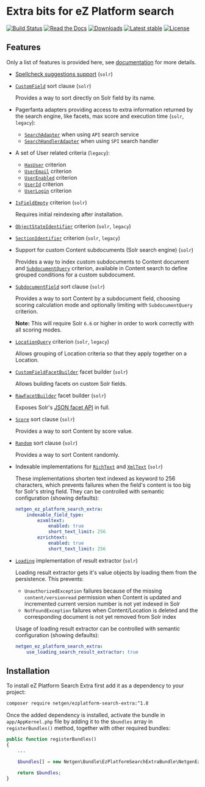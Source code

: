 # Extra bits for eZ Platform search

[![Build Status](https://img.shields.io/travis/netgen/ezplatform-search-extra.svg?style=flat-square)](https://travis-ci.com/netgen/ezplatform-search-extra)
[![Read the Docs](https://img.shields.io/readthedocs/pip.svg?style=flat-square)](https://netgen-ezplatform-search-extra.readthedocs.io/en/latest/index.html)
[![Downloads](https://img.shields.io/packagist/dt/netgen/ezplatform-search-extra.svg?style=flat-square)](https://packagist.org/packages/netgen/ezplatform-search-extra)
[![Latest stable](https://img.shields.io/github/release/netgen/ezplatform-search-extra.svg?style=flat-square)](https://packagist.org/packages/netgen/ezplatform-search-extra)
[![License](https://img.shields.io/github/license/netgen/ezplatform-search-extra.svg?style=flat-square)](https://packagist.org/packages/netgen/ezplatform-search-extra)

## Features

Only a list of features is provided here, see
[documentation](https://netgen-ezplatform-search-extra.readthedocs.io)
for more details.

- [Spellcheck suggestions support](https://docs.netgen.io/projects/search-extra/en/latest/reference/spellcheck_suggestions.html) (`solr`)

- [`CustomField`](https://github.com/netgen/ezplatform-search-extra/blob/master/lib/API/Values/Content/Query/SortClause/CustomField.php) sort clause (`solr`)

  Provides a way to sort directly on Solr field by its name.

- Pagerfanta adapters providing access to extra information returned by the search
  engine, like facets, max score and execution time (`solr`, `legacy`):

  - [`SearchAdapter`](https://github.com/netgen/ezplatform-search-extra/blob/master/lib/Core/Pagination/Pagerfanta/SearchAdapter.php) when using `API` search service
  - [`SearchHandlerAdapter`](https://github.com/netgen/ezplatform-search-extra/blob/master/lib/Core/Pagination/Pagerfanta/SearchHandlerAdapter.php) when using `SPI` search handler

- A set of User related criteria (`legacy`):

  - [`HasUser`](https://github.com/netgen/ezplatform-search-extra/blob/master/lib/API/Values/Content/Query/Criterion/HasUser.php) criterion
  - [`UserEmail`](https://github.com/netgen/ezplatform-search-extra/blob/master/lib/API/Values/Content/Query/Criterion/UserEmail.php) criterion
  - [`UserEnabled`](https://github.com/netgen/ezplatform-search-extra/blob/master/lib/API/Values/Content/Query/Criterion/UserEnabled.php) criterion
  - [`UserId`](https://github.com/netgen/ezplatform-search-extra/blob/master/lib/API/Values/Content/Query/Criterion/UserId.php) criterion
  - [`UserLogin`](https://github.com/netgen/ezplatform-search-extra/blob/master/lib/API/Values/Content/Query/Criterion/UserLogin.php) criterion

- [`IsFieldEmpty`](https://github.com/netgen/ezplatform-search-extra/blob/master/lib/API/Values/Content/Query/Criterion/IsFieldEmpty.php) criterion (`solr`)

  Requires initial reindexing after installation.

- [`ObjectStateIdentifier`](https://github.com/netgen/ezplatform-search-extra/blob/master/lib/API/Values/Content/Query/Criterion/ObjectStateIdentifier.php) criterion (`solr`, `legacy`)
- [`SectionIdentifier`](https://github.com/netgen/ezplatform-search-extra/blob/master/lib/API/Values/Content/Query/Criterion/SectionIdentifier.php) criterion (`solr`, `legacy`)
- Support for custom Content subdocuments (Solr search engine) (`solr`)

  Provides a way to index custom subdocuments to Content document and
  [`SubdocumentQuery`](https://github.com/netgen/ezplatform-search-extra/blob/master/lib/API/Values/Content/Query/Criterion/SubdocumentQuery.php)
  criterion, available in Content search to define grouped conditions for a custom subdocument.

- [`SubdocumentField`](https://github.com/netgen/ezplatform-search-extra/blob/master/lib/API/Values/Content/Query/SortClause/SubdocumentField.php) sort clause (`solr`)

  Provides a way to sort Content by a subdocument field, choosing scoring calculation mode and optionally limiting with `SubdocumentQuery` criterion.

  **Note:** This will require Solr `6.6` or higher in order to work correctly with all scoring modes.

- [`LocationQuery`](https://github.com/netgen/ezplatform-search-extra/blob/master/lib/API/Values/Content/Query/Criterion/LocationQuery.php) criterion (`solr`, `legacy`)

  Allows grouping of Location criteria so that they apply together on a Location.

- [`CustomFieldFacetBuilder`](https://github.com/netgen/ezplatform-search-extra/blob/master/lib/API/Values/Content/Query/FacetBuilder/CustomFieldFacetBuilder.php) facet builder (`solr`)

  Allows building facets on custom Solr fields.

- [`RawFacetBuilder`](https://github.com/netgen/ezplatform-search-extra/blob/master/lib/Core/Search/Solr/API/FacetBuilder/RawFacetBuilder.php) facet builder (`solr`)

  Exposes Solr's [JSON facet API](https://lucene.apache.org/solr/guide/7_4/json-facet-api.html) in full.

- [`Score`](https://github.com/netgen/ezplatform-search-extra/blob/master/lib/API/Values/Content/Query/SortClause/Score.php) sort clause (`solr`)

  Provides a way to sort Content by score value.

- [`Random`](https://github.com/netgen/ezplatform-search-extra/blob/master/lib/API/Values/Content/Query/SortClause/Random.php) sort clause (`solr`)

  Provides a way to sort Content randomly.
  
- Indexable implementations for [`RichText`](https://github.com/netgen/ezplatform-search-extra/blob/master/lib/Core/FieldType/RichText/Indexable.php) and [`XmlText`](https://github.com/netgen/ezplatform-search-extra/blob/master/lib/Core/FieldType/XmlText/Indexable.php) (`solr`)

  These implementations shorten text indexed as keyword to 256 characters, which prevents failures
  when the field's content is too big for Solr's string field. They can be controlled with
  semantic configuration (showing defaults):

  ```yaml
  netgen_ez_platform_search_extra:
      indexable_field_type:
          ezxmltext:
              enabled: true
              short_text_limit: 256
          ezrichtext:
              enabled: true
              short_text_limit: 256
  ```

- [`Loading`](https://github.com/netgen/ezplatform-search-extra/blob/master/lib/Core/Search/Solr/ResultExtractor/LoadingResultExtractor.php) implementation of result extractor (`solr`)

  Loading result extractor gets it's value objects by loading them from the persistence. This
  prevents:

    - `UnauthorizedException` failures because of the missing `content/versionread` permission
    when Content is updated and incremented current version number is not yet indexed in Solr
    - `NotFoundException` failures when Content/Location is deleted and the corresponding document
    is not yet removed from Solr index

  Usage of loading result extractor can be controlled with semantic configuration (showing defaults):

  ```yaml
  netgen_ez_platform_search_extra:
      use_loading_search_result_extractor: true
  ```

## Installation

To install eZ Platform Search Extra first add it as a dependency to your project:

```sh
composer require netgen/ezplatform-search-extra:^1.8
```

Once the added dependency is installed, activate the bundle in `app/AppKernel.php` file by adding it to the `$bundles` array in `registerBundles()` method, together with other required bundles:

```php
public function registerBundles()
{
    ...

    $bundles[] = new Netgen\Bundle\EzPlatformSearchExtraBundle\NetgenEzPlatformSearchExtraBundle;

    return $bundles;
}
```
